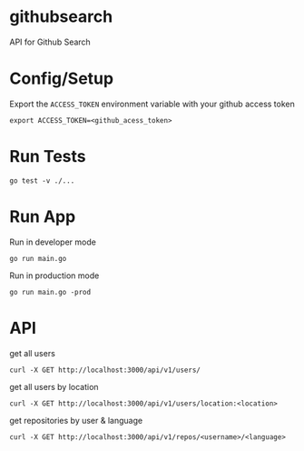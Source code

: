 # githubsearch

API for Github Search

# Config/Setup

Export the `ACCESS_TOKEN` environment variable with your github access token
```
export ACCESS_TOKEN=<github_acess_token>
```

# Run Tests
```
go test -v ./...
```

# Run App

Run in developer mode
```
go run main.go
```

Run in production mode
```
go run main.go -prod
```

# API

get all users
```
curl -X GET http://localhost:3000/api/v1/users/
```

get all users by location
```
curl -X GET http://localhost:3000/api/v1/users/location:<location>
```

get repositories by user & language
```
curl -X GET http://localhost:3000/api/v1/repos/<username>/<language>
```
